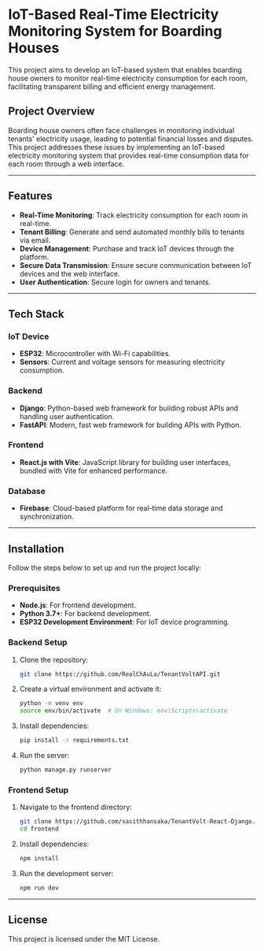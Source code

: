 # IoT-Based Real-Time Electricity Monitoring System for Boarding Houses

This project aims to develop an IoT-based system that enables boarding house owners to monitor real-time electricity consumption for each room, facilitating transparent billing and efficient energy management.

## Project Overview

Boarding house owners often face challenges in monitoring individual tenants' electricity usage, leading to potential financial losses and disputes. This project addresses these issues by implementing an IoT-based electricity monitoring system that provides real-time consumption data for each room through a web interface.

---

## Features

- **Real-Time Monitoring**: Track electricity consumption for each room in real-time.
- **Tenant Billing**: Generate and send automated monthly bills to tenants via email.
- **Device Management**: Purchase and track IoT devices through the platform.
- **Secure Data Transmission**: Ensure secure communication between IoT devices and the web interface.
- **User Authentication**: Secure login for owners and tenants.

---

## Tech Stack

### IoT Device
- **ESP32**: Microcontroller with Wi-Fi capabilities.
- **Sensors**: Current and voltage sensors for measuring electricity consumption.

### Backend
- **Django**: Python-based web framework for building robust APIs and handling user authentication.
- **FastAPI**: Modern, fast web framework for building APIs with Python.

### Frontend
- **React.js with Vite**: JavaScript library for building user interfaces, bundled with Vite for enhanced performance.

### Database
- **Firebase**: Cloud-based platform for real-time data storage and synchronization.

---

## Installation

Follow the steps below to set up and run the project locally:

### Prerequisites
- **Node.js**: For frontend development.
- **Python 3.7+**: For backend development.
- **ESP32 Development Environment**: For IoT device programming.

### Backend Setup
1. Clone the repository:
   ```bash
   git clone https://github.com/RealChAuLa/TenantVoltAPI.git
   ```

2. Create a virtual environment and activate it:
   ```bash
   python -m venv env
   source env/bin/activate  # On Windows: env\Scripts\activate
   ```

3. Install dependencies:
   ```bash
   pip install -r requirements.txt
   ```

4. Run the server:
   ```bash
   python manage.py runserver
   ```

### Frontend Setup
1. Navigate to the frontend directory:
   ```bash
   git clone https://github.com/sasithhansaka/TenantVolt-React-Django.git
   cd frontend
   ```

2. Install dependencies:
   ```bash
   npm install
   ```

3. Run the development server:
   ```bash
   npm run dev
   ```

---

## License

This project is licensed under the MIT License.

